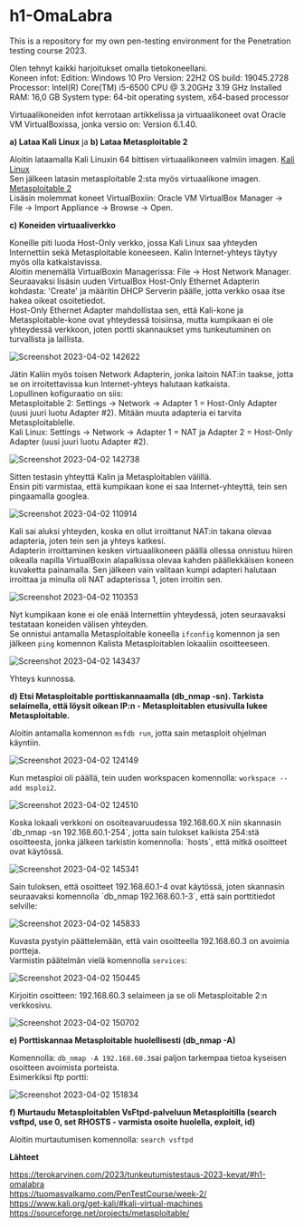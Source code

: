 # h1-OmaLabra
This is a repository for my own pen-testing environment for the Penetration testing course 2023.

Olen tehnyt kaikki harjoitukset omalla tietokoneellani. </br>
Koneen infot:
Edition: Windows 10 Pro
Version: 22H2
OS build: 19045.2728
Processor: Intel(R) Core(TM) i5-6500 CPU @ 3.20GHz   3.19 GHz
Installed RAM: 16,0 GB
System type: 64-bit operating system, x64-based processor

Virtuaalikoneiden infot kerrotaan artikkelissa ja virtuaalikoneet ovat Oracle VM VirtualBoxissa, jonka versio on: Version 6.1.40.

__a) Lataa Kali Linux__ ja __b) Lataa Metasploitable 2__

Aloitin lataamalla Kali Linuxin 64 bittisen virtuaalikoneen valmiin imagen. [Kali Linux](https://www.kali.org/get-kali/#kali-virtual-machines) </br>
Sen jälkeen latasin metasploitable 2:sta myös virtuaalikone imagen. [Metasploitable 2](https://sourceforge.net/projects/metasploitable/) </br>
Lisäsin molemmat koneet VirtualBoxiin: Oracle VM VirtualBox Manager -> File -> Import Appliance -> Browse -> Open.

__c) Koneiden virtuaaliverkko__

Koneille piti luoda Host-Only verkko, jossa Kali Linux saa yhteyden Internettiin sekä Metasploitable koneeseen. Kalin Internet-yhteys täytyy myös olla katkaistavissa. </br>
Aloitin menemällä VirtualBoxin Managerissa: File -> Host Network Manager. </br>
Seuraavaksi lisäsin uuden VirtualBox Host-Only Ethernet Adapterin kohdasta: 'Create' ja määritin DHCP Serverin päälle, jotta verkko osaa itse hakea oikeat osoitetiedot. </br>
Host-Only Ethernet Adapter mahdollistaa sen, että Kali-kone ja Metasploitable-kone ovat yhteydessä toisiinsa, mutta kumpikaan ei ole yhteydessä verkkoon, joten portti skannaukset yms tunkeutuminen on turvallista ja laillista. </br>

![Screenshot 2023-04-02 142622](https://user-images.githubusercontent.com/116954333/229350004-b3531950-8d05-4a05-9c9d-044680b3efdf.png)


Jätin Kaliin myös toisen Network Adapterin, jonka laitoin NAT:in taakse, jotta se on irroitettavissa kun Internet-yhteys halutaan katkaista. </br>
Lopullinen kofiguraatio on siis: </br>
Metasploitable 2: Settings -> Network -> Adapter 1 = Host-Only Adapter (uusi juuri luotu Adapter #2). Mitään muuta adapteria ei tarvita Metasploitablelle. </br>
Kali Linux: Settings -> Network -> Adapter 1 = NAT ja Adapter 2 = Host-Only Adapter (uusi juuri luotu Adapter #2). 

![Screenshot 2023-04-02 142738](https://user-images.githubusercontent.com/116954333/229350055-17aa1872-02c3-4d99-98f2-db1a73c5b868.png)

Sitten testasin yhteyttä Kalin ja Metasploitablen välillä.  </br>
Ensin piti varmistaa, että kumpikaan kone ei saa Internet-yhteyttä, tein sen pingaamalla googlea.  </br>

![Screenshot 2023-04-02 110914](https://user-images.githubusercontent.com/116954333/229344327-a04f471c-7816-469f-aef2-14e3ccb472f0.png)

Kali sai aluksi yhteyden, koska en ollut irroittanut NAT:in takana olevaa adapteria, joten tein sen ja yhteys katkesi.  </br>
Adapterin irroittaminen kesken virtuaalikoneen päällä ollessa onnistuu hiiren oikealla napilla VirtualBoxin alapalkissa olevaa kahden päällekkäisen koneen kuvaketta painamalla. Sen jälkeen vain valitaan kumpi adapteri halutaan irroittaa ja minulla oli NAT adapterissa 1, joten irroitin sen.

![Screenshot 2023-04-02 110353](https://user-images.githubusercontent.com/116954333/229344302-fc1fd08d-4528-49cd-8737-1957821f7c00.png)

Nyt kumpikaan kone ei ole enää Internettiin yhteydessä, joten seuraavaksi testataan koneiden välisen yhteyden.  </br>
Se onnistui antamalla Metasploitable koneella `ifconfig` komennon ja sen jälkeen `ping` komennon Kalista Metasploitablen lokaaliin osoitteeseen. </br>

![Screenshot 2023-04-02 143437](https://user-images.githubusercontent.com/116954333/229350286-8dceca00-7e5b-419c-b773-3cd9935e2704.png)

Yhteys kunnossa.

__d) Etsi Metasploitable porttiskannaamalla (db_nmap -sn). Tarkista selaimella, että löysit oikean IP:n - Metasploitablen etusivulla lukee Metasploitable.__

Aloitin antamalla komennon `msfdb run`, jotta sain metasploit ohjelman käyntiin. </br>

![Screenshot 2023-04-02 124149](https://user-images.githubusercontent.com/116954333/229345145-803bf742-d8dc-4dfe-b135-2fd1772a3ca9.png)

Kun metasploi oli päällä, tein uuden workspacen komennolla: `workspace --add msploi2`. </br>

![Screenshot 2023-04-02 124510](https://user-images.githubusercontent.com/116954333/229345279-39a124dc-53a4-4a00-8887-79da73011627.png)

Koska lokaali verkkoni on osoiteavaruudessa 192.168.60.X niin skannasin ´db_nmap -sn 192.168.60.1-254´, jotta sain tulokset kaikista 254:stä osoitteesta, jonka jälkeen tarkistin komennolla: ´hosts´, että mitkä osoitteet ovat käytössä.

![Screenshot 2023-04-02 145341](https://user-images.githubusercontent.com/116954333/229351198-e5f47f09-967b-4da3-9ad8-2008762d238e.png)

Sain tuloksen, että osoitteet 192.168.60.1-4 ovat käytössä, joten skannasin seuraavaksi komennolla ´db_nmap 192.168.60.1-3´, että sain porttitiedot selville:

![Screenshot 2023-04-02 145833](https://user-images.githubusercontent.com/116954333/229351462-794d7831-2505-4131-abfb-5e2ec892d264.png)

Kuvasta pystyin päättelemään, että vain osoitteella 192.168.60.3 on avoimia portteja. </br>
Varmistin päätelmän vielä komennolla `services`:

![Screenshot 2023-04-02 150445](https://user-images.githubusercontent.com/116954333/229351690-81ee6b4c-8a07-412b-8608-e0afce7ef7ce.png)

Kirjoitin osoitteen: 192.168.60.3 selaimeen ja se oli Metasploitable 2:n verkkosivu.

![Screenshot 2023-04-02 150702](https://user-images.githubusercontent.com/116954333/229351745-0b44cc95-3952-4847-a711-28406fcf020d.png)

__e) Porttiskannaa Metasploitable huolellisesti (db_nmap -A)__

Komennolla: `db_nmap -A 192.168.60.3`sai paljon tarkempaa tietoa kyseisen osoitteen avoimista porteista. </br>
Esimerkiksi ftp portti: </br>

![Screenshot 2023-04-02 151834](https://user-images.githubusercontent.com/116954333/229352968-c217894a-da19-4581-a48d-6b8ae984134a.png)

__f) Murtaudu Metasploitablen VsFtpd-palveluun Metasploitilla (search vsftpd, use 0, set RHOSTS - varmista osoite huolella, exploit, id)__

Aloitin murtautumisen komennolla: `search vsftpd`
















__Lähteet__

https://terokarvinen.com/2023/tunkeutumistestaus-2023-kevat/#h1-omalabra </br>
https://tuomasvalkamo.com/PenTestCourse/week-2/ </br>
https://www.kali.org/get-kali/#kali-virtual-machines </br>
https://sourceforge.net/projects/metasploitable/ </br>




